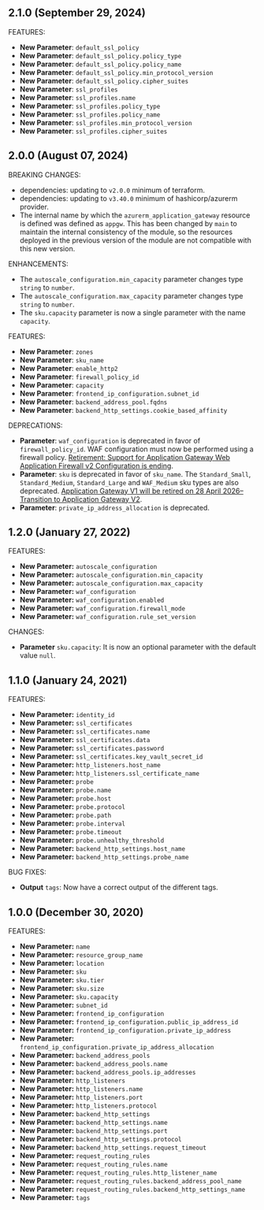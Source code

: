 ## 2.1.0 (September 29, 2024)

FEATURES:

* **New Parameter**: `default_ssl_policy`
* **New Parameter**: `default_ssl_policy.policy_type`
* **New Parameter**: `default_ssl_policy.policy_name`
* **New Parameter**: `default_ssl_policy.min_protocol_version`
* **New Parameter**: `default_ssl_policy.cipher_suites`
* **New Parameter**: `ssl_profiles`
* **New Parameter**: `ssl_profiles.name`
* **New Parameter**: `ssl_profiles.policy_type`
* **New Parameter**: `ssl_profiles.policy_name`
* **New Parameter**: `ssl_profiles.min_protocol_version`
* **New Parameter**: `ssl_profiles.cipher_suites`

## 2.0.0 (August 07, 2024)

BREAKING CHANGES:

* dependencies: updating to `v2.0.0` minimum of terraform.
* dependencies: updating to `v3.40.0` minimum of hashicorp/azurerm provider.
* The internal name by which the `azurerm_application_gateway` resource is defined was defined as `appgw`. This has been changed by `main` to maintain the internal consistency of the module, so the resources deployed in the previous version of the module are not compatible with this new version.

ENHANCEMENTS:

* The `autoscale_configuration.min_capacity` parameter changes type `string` to `number`.
* The `autoscale_configuration.max_capacity` parameter changes type `string` to `number`.
* The `sku.capacity` parameter is now a single parameter with the name `capacity`.

FEATURES:

* **New Parameter**: `zones`
* **New Parameter**: `sku_name`
* **New Parameter**: `enable_http2`
* **New Parameter**: `firewall_policy_id`
* **New Parameter**: `capacity`
* **New Parameter**: `frontend_ip_configuration.subnet_id`
* **New Parameter**: `backend_address_pool.fqdns`
* **New Parameter**: `backend_http_settings.cookie_based_affinity`

DEPRECATIONS:

[waf-config-deprecate]: https://azure.microsoft.com/en-us/updates/retirement-support-for-application-gateway-web-application-firewall-v2-configuration-is-ending/
[appgw-sku-deprecate]: https://azure.microsoft.com/en-us/updates/application-gateway-v1-will-be-retired-on-28-april-2026-transition-to-application-gateway-v2/

* **Parameter**: `waf_configuration` is deprecated in favor of `firewall_policy_id`. WAF configuration must now be performed using a firewall policy. [Retirement: Support for Application Gateway Web Application Firewall v2 Configuration is ending][waf-config-deprecate].
* **Parameter**: `sku` is deprecated in favor of `sku_name`. The `Standard_Small`, `Standard_Medium`, `Standard_Large` and `WAF_Medium` sku types are also deprecated. [Application Gateway V1 will be retired on 28 April 2026– Transition to Application Gateway V2][appgw-sku-deprecate].
* **Parameter**: `private_ip_address_allocation` is deprecated.

## 1.2.0 (January 27, 2022)

FEATURES:

* **New Parameter:** `autoscale_configuration`
* **New Parameter:** `autoscale_configuration.min_capacity`
* **New Parameter:** `autoscale_configuration.max_capacity`
* **New Parameter:** `waf_configuration`
* **New Parameter:** `waf_configuration.enabled`
* **New Parameter:** `waf_configuration.firewall_mode`
* **New Parameter:** `waf_configuration.rule_set_version`

CHANGES:

* **Parameter** `sku.capacity`: It is now an optional parameter with the default value `null`.

## 1.1.0 (January 24, 2021)

FEATURES:

* **New Parameter:** `identity_id`
* **New Parameter:** `ssl_certificates`
* **New Parameter:** `ssl_certificates.name`
* **New Parameter:** `ssl_certificates.data`
* **New Parameter:** `ssl_certificates.password`
* **New Parameter:** `ssl_certificates.key_vault_secret_id`
* **New Parameter:** `http_listeners.host_name`
* **New Parameter:** `http_listeners.ssl_certificate_name`
* **New Parameter:** `probe`
* **New Parameter:** `probe.name`
* **New Parameter:** `probe.host`
* **New Parameter:** `probe.protocol`
* **New Parameter:** `probe.path`
* **New Parameter:** `probe.interval`
* **New Parameter:** `probe.timeout`
* **New Parameter:** `probe.unhealthy_threshold`
* **New Parameter:** `backend_http_settings.host_name`
* **New Parameter:** `backend_http_settings.probe_name`

BUG FIXES:

* **Output** `tags`: Now have a correct output of the different tags.

## 1.0.0 (December 30, 2020)

FEATURES:

* **New Parameter:** `name`
* **New Parameter:** `resource_group_name`
* **New Parameter:** `location`
* **New Parameter:** `sku`
* **New Parameter:** `sku.tier`
* **New Parameter:** `sku.size`
* **New Parameter:** `sku.capacity`
* **New Parameter:** `subnet_id`
* **New Parameter:** `frontend_ip_configuration`
* **New Parameter:** `frontend_ip_configuration.public_ip_address_id`
* **New Parameter:** `frontend_ip_configuration.private_ip_address`
* **New Parameter:** `frontend_ip_configuration.private_ip_address_allocation`
* **New Parameter:** `backend_address_pools`
* **New Parameter:** `backend_address_pools.name`
* **New Parameter:** `backend_address_pools.ip_addresses`
* **New Parameter:** `http_listeners`
* **New Parameter:** `http_listeners.name`
* **New Parameter:** `http_listeners.port`
* **New Parameter:** `http_listeners.protocol`
* **New Parameter:** `backend_http_settings`
* **New Parameter:** `backend_http_settings.name`
* **New Parameter:** `backend_http_settings.port`
* **New Parameter:** `backend_http_settings.protocol`
* **New Parameter:** `backend_http_settings.request_timeout`
* **New Parameter:** `request_routing_rules`
* **New Parameter:** `request_routing_rules.name`
* **New Parameter:** `request_routing_rules.http_listener_name`
* **New Parameter:** `request_routing_rules.backend_address_pool_name`
* **New Parameter:** `request_routing_rules.backend_http_settings_name`
* **New Parameter:** `tags`
